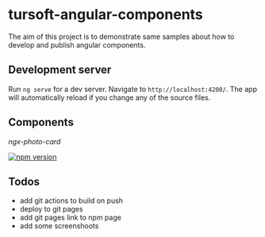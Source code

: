 # tursoft-angular-components

The aim of this project is to demonstrate same samples about how to develop and publish angular components.


## Development server

Run `ng serve` for a dev server. Navigate to `http://localhost:4200/`. The app will automatically reload if you change any of the source files.

## Components
*ngx-photo-card*

[![npm version](https://badge.fury.io/js/ngx-photo-card.svg)](https://badge.fury.io/js/ngx-photo-card)

## Todos

* add git actions to build on push
* deploy to git pages
* add git pages link to npm page
* add some screenshoots
